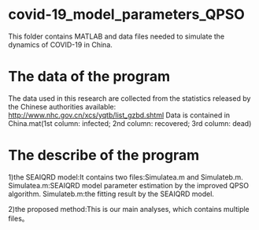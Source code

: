 # covid-19_model_parameters_QPSO
This folder contains MATLAB and data files needed to simulate the dynamics of COVID-19 in China.
# The data of the program
The data used in this research are collected from the statistics released by the Chinese authorities available: http://www.nhc.gov.cn/xcs/yqtb/list_gzbd.shtml
Data is contained in China.mat(1st column: infected; 2nd column: recovered; 3rd column: dead)

# The describe of the program

1)the SEAIQRD model:It contains two files:Simulatea.m and Simulateb.m. Simulatea.m:SEAIQRD model parameter estimation by the improved QPSO algorithm. Simulateb.m:the fitting result by the SEAIQRD model.

2)the proposed method:This is our main analyses, which contains multiple files。


